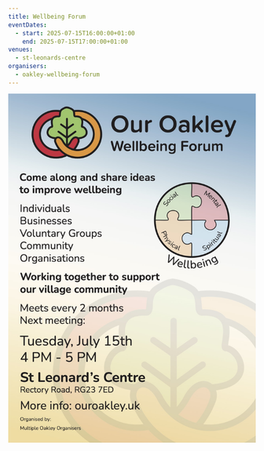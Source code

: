 ```yaml
---
title: Wellbeing Forum
eventDates:
  - start: 2025-07-15T16:00:00+01:00
    end: 2025-07-15T17:00:00+01:00
venues:
  - st-leonards-centre
organisers:
  - oakley-wellbeing-forum
---
```

![Poster advertising the Wellbeing Forum. Logo, information text, event details for 15th July at 4pm](poster-wellbeing-forum-final.jpg "Our Oakley Wellbeing Forum")
